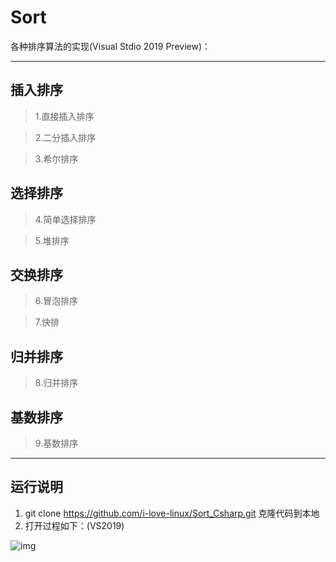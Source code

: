 # Sort

各种排序算法的实现(Visual Stdio 2019 Preview)：

------

## 插入排序

> 1.直接插入排序

> 2.二分插入排序

> 3.希尔排序

## 选择排序

> 4.简单选择排序

> 5.堆排序

## 交换排序

> 6.冒泡排序

> 7.快排

## 归并排序

> 8.归并排序

## 基数排序

> 9.基数排序

------

## 运行说明

1. git clone https://github.com/i-love-linux/Sort_Csharp.git 克隆代码到本地
2. 打开过程如下：(VS2019)

![img]()

